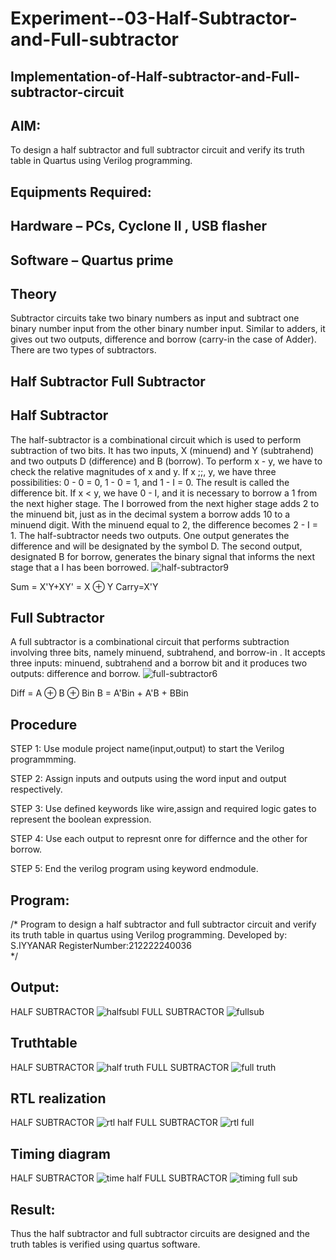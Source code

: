 # Experiment--03-Half-Subtractor-and-Full-subtractor
## Implementation-of-Half-subtractor-and-Full-subtractor-circuit
## AIM:
To design a half subtractor and full subtractor circuit and verify its truth table in Quartus using Verilog programming.

## Equipments Required:
## Hardware – PCs, Cyclone II , USB flasher
## Software – Quartus prime
## Theory
Subtractor circuits take two binary numbers as input and subtract one binary number input from the other binary number input. Similar to adders, it gives out two outputs, difference and borrow (carry-in the case of Adder). There are two types of subtractors.

## Half Subtractor Full Subtractor
## Half Subtractor
The half-subtractor is a combinational circuit which is used to perform subtraction of two bits. It has two inputs, X (minuend) and Y (subtrahend) and two outputs D (difference) and B (borrow). To perform x - y, we have to check the relative magnitudes of x and y. If x ;;, y, we have three possibilities: 0 - 0 = 0, 1 - 0 = 1, and 1 - I = 0. The result is called the difference bit. If x < y, we have 0 - I, and it is necessary to borrow a 1 from the next higher stage. The I borrowed from the next higher stage adds 2 to the minuend bit, just as in the decimal system a borrow adds 10 to a minuend digit. With the minuend equal to 2, the difference becomes 2 - I = 1. The half-subtractor needs two outputs. One output generates the difference and will be designated by the symbol D. The second output, designated B for borrow, generates the binary signal that informs the next stage that a I has been borrowed.
![half-subtractor9](https://user-images.githubusercontent.com/36288975/166112538-58c3bc7c-ee5d-4e6a-ac8d-8e8328efe27a.png)


Sum = X'Y+XY' = X ⊕ Y
Carry=X'Y

## Full Subtractor
A full subtractor is a combinational circuit that performs subtraction involving three bits, namely minuend, subtrahend, and borrow-in . It accepts three inputs: minuend, subtrahend and a borrow bit and it produces two outputs: difference and borrow. 
![full-subtractor6](https://user-images.githubusercontent.com/36288975/166112541-24c68359-3de8-4674-ae22-8272ffc385ed.png)


Diff = A ⊕ B ⊕ Bin B = A'Bin + A'B + BBin

## Procedure
STEP 1: Use module project name(input,output) to start the Verilog programmming.

STEP 2: Assign inputs and outputs using the word input and output respectively.

STEP 3: Use defined keywords like wire,assign and required logic gates to represent the boolean expression.

STEP 4: Use each output to represnt onre for differnce and the other for borrow.

STEP 5: End the verilog program using keyword endmodule.


## Program:
/*
Program to design a half subtractor and full subtractor circuit and verify its truth table in quartus using Verilog programming.
Developed by: S.IYYANAR
RegisterNumber:212222240036  
*/

## Output:

HALF SUBTRACTOR
![halfsubl](https://user-images.githubusercontent.com/118680259/233824055-9da2baa9-94bb-4f10-a700-3f2472638b33.png)
FULL SUBTRACTOR
![fullsub](https://user-images.githubusercontent.com/118680259/233824067-9309b14b-f59b-4069-aac7-5123001498ff.png)
## Truthtable
HALF SUBTRACTOR
![half truth](https://user-images.githubusercontent.com/118680259/233824091-a74aa6de-3ecd-4eb0-8d70-2f19e2a1792a.png)
FULL SUBTRACTOR
![full truth](https://user-images.githubusercontent.com/118680259/233824122-edd6588a-05c5-4c32-850c-64b3192f0107.png)




##  RTL realization
HALF SUBTRACTOR
![rtl half](https://user-images.githubusercontent.com/118680259/233824139-614281fb-7a96-418d-87cf-fa5c5a22ecae.png)
FULL SUBTRACTOR
![rtl full](https://user-images.githubusercontent.com/118680259/233824142-70b4f112-0786-4353-b888-1c18ba03bc21.png)


## Timing diagram 
HALF SUBTRACTOR
![time half](https://user-images.githubusercontent.com/118680259/233824151-bd2966f5-ac1f-4296-8a84-b51c8613489a.png)
FULL SUBTRACTOR
![timing full sub](https://user-images.githubusercontent.com/118680259/233824165-a89cca36-92c0-4ed4-b055-95aca95f5d54.png)

## Result:
Thus the half subtractor and full subtractor circuits are designed and the truth tables is verified using quartus software.
